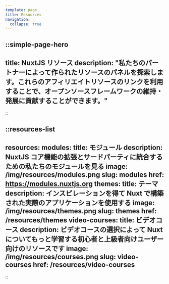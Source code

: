 ```yaml
---
template: page
title: Resources
navigation:
  collapse: true
---
```


::simple-page-hero
---
title: NuxtJS リソース
description: "私たちのパートナーによって作られたリソースのパネルを探索します。これらのアフィリエイトリソースのリンクを利用することで、オープンソースフレームワークの維持・発展に貢献することができます。"
---
::

::resources-list
---
resources:
  modules:
    title: モジュール
    description: NuxtJS コア機能の拡張とサードパーティに統合するための私たちのモジュールを見る
    image: /img/resources/modules.png
    slug: modules
    href: https://modules.nuxtjs.org
  themes:
    title: テーマ
    description: インスピレーションを得て Nuxt で構築された実際のアプリケーションを使用する
    image: /img/resources/themes.png
    slug: themes
    href: /resources/themes
  video-courses:
    title: ビデオコース
    description: ビデオコースの選択によって Nuxt についてもっと学習する初心者と上級者向けユーザー向けのリソースです
    image: /img/resources/courses.png
    slug: video-courses
    href: /resources/video-courses
---
::
